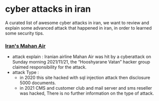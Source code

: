 # cyber attacks in iran
A curated list of awesome cyber attacks in iran, we want to review and explain some advanced attack that happened in iran, in order to learned some security tips.

### [Iran's Mahan Air](https://www.mahan.aero/) 
* attack explain : Iranian airline Mahan Air was hit by a cyberattack on Sunday morning 2021/11/21, the “Hooshyarane Vatan” hacker group claimed responsibility for the attack.
* attack Type :
  *  in 2020 this site hacked with sql injection attack then disclosure 5000 documents.
  *  in 2021 CMS and customer club and mail server and sms reseller was hacked, There is no further information on the type of attack.

